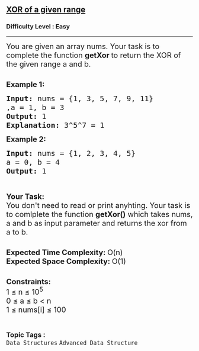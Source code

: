 <h2><a href="https://www.geeksforgeeks.org/problems/xor-of-a-given-range/1?utm_source=geeksforgeeks&utm_medium=ml_article_practice_tab&utm_campaign=article_practice_tab">XOR of a given range</a></h2><h3>Difficulty Level : Easy</h3><hr><div class="problems_problem_content__Xm_eO"><p><span style="font-size: 20px;">You are given an array nums. Your task is to complete the function&nbsp;<strong>getXor&nbsp;</strong>to return the XOR of the given range a and b.</span><br>&nbsp;</p>
<p><span style="font-size: 20px;"><strong>Example 1:</strong></span></p>
<pre><span style="font-size: 20px;"><strong>Input: </strong>nums = {1, 3, 5, 7, 9, 11}
,a = 1, b = 3
<strong>Output: </strong>1
<strong>Explanation: </strong>3^5^7 = 1</span>
</pre>
<p><span style="font-size: 20px;"><strong>Example 2:</strong></span></p>
<pre><span style="font-size: 20px;"><strong>Input: </strong>nums = {1, 2, 3, 4, 5}
a = 0, b = 4
<strong>Output: </strong>1</span>
</pre>
<p>&nbsp;</p>
<p><span style="font-size: 20px;"><strong>Your Task:</strong><br>You don't need to read or print anyhting. Your task is to comlplete the function&nbsp;<strong>getXor()</strong>&nbsp;which takes nums, a and b as input parameter and returns the xor from a to b.</span><br>&nbsp;</p>
<p><span style="font-size: 20px;"><strong>Expected Time Complexity:&nbsp;</strong>O(n)<br><strong>Expected Space Complexity:&nbsp;</strong>O(1)</span><br>&nbsp;</p>
<p><span style="font-size: 20px;"><strong>Constraints:</strong><br>1 ≤ n ≤ 10<sup>5</sup><br>0 ≤ a ≤ b &lt;&nbsp;n<br>1 ≤ nums[i] ≤ 100</span></p></div><br><p><span style=font-size:18px><strong>Topic Tags : </strong><br><code>Data Structures</code>&nbsp;<code>Advanced Data Structure</code>&nbsp;